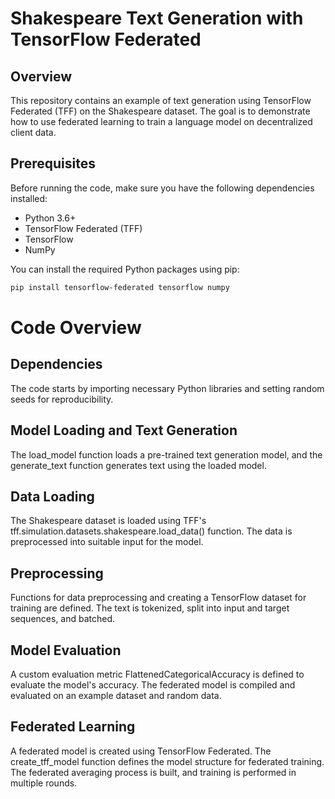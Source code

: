 # Shakespeare Text Generation with TensorFlow Federated

## Overview

This repository contains an example of text generation using TensorFlow Federated (TFF) on the Shakespeare dataset. The goal is to demonstrate how to use federated learning to train a language model on decentralized client data.

## Prerequisites

Before running the code, make sure you have the following dependencies installed:

- Python 3.6+
- TensorFlow Federated (TFF)
- TensorFlow
- NumPy

You can install the required Python packages using pip:

```bash
pip install tensorflow-federated tensorflow numpy
```
# Code Overview
## Dependencies
The code starts by importing necessary Python libraries and setting random seeds for reproducibility.

## Model Loading and Text Generation
The load_model function loads a pre-trained text generation model, and the generate_text function generates text using the loaded model.

## Data Loading
The Shakespeare dataset is loaded using TFF's tff.simulation.datasets.shakespeare.load_data() function. The data is preprocessed into suitable input for the model.

## Preprocessing
Functions for data preprocessing and creating a TensorFlow dataset for training are defined. The text is tokenized, split into input and target sequences, and batched.

## Model Evaluation
A custom evaluation metric FlattenedCategoricalAccuracy is defined to evaluate the model's accuracy. The federated model is compiled and evaluated on an example dataset and random data.

## Federated Learning
A federated model is created using TensorFlow Federated. The create_tff_model function defines the model structure for federated training. The federated averaging process is built, and training is performed in multiple rounds.


